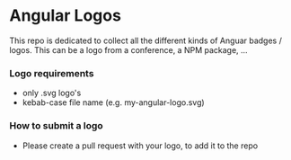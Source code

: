 # Angular Logos

This repo is dedicated to collect all the different kinds of Anguar badges / logos. This can be a logo from a conference, a NPM package, ...

### Logo requirements
- only .svg logo's
- kebab-case file name (e.g. my-angular-logo.svg)

### How to submit a logo
- Please create a pull request with your logo, to add it to the repo
